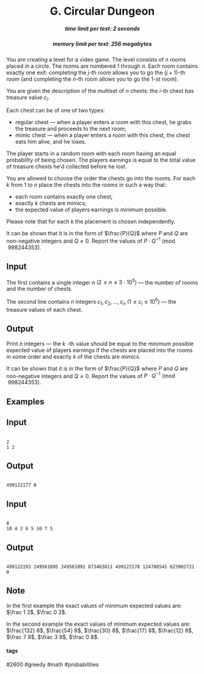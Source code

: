 <h1 style='text-align: center;'> G. Circular Dungeon</h1>

<h5 style='text-align: center;'>time limit per test: 2 seconds</h5>
<h5 style='text-align: center;'>memory limit per test: 256 megabytes</h5>

You are creating a level for a video game. The level consists of $n$ rooms placed in a circle. The rooms are numbered $1$ through $n$. Each room contains exactly one exit: completing the $j$-th room allows you to go the $(j+1)$-th room (and completing the $n$-th room allows you to go the $1$-st room).

You are given the description of the multiset of $n$ chests: the $i$-th chest has treasure value $c_i$.

Each chest can be of one of two types: 

* regular chest — when a player enters a room with this chest, he grabs the treasure and proceeds to the next room;
* mimic chest — when a player enters a room with this chest, the chest eats him alive, and he loses.

The player starts in a random room with each room having an equal probability of being chosen. The players earnings is equal to the total value of treasure chests he'd collected before he lost.

You are allowed to choose the order the chests go into the rooms. For each $k$ from $1$ to $n$ place the chests into the rooms in such a way that:

* each room contains exactly one chest;
* exactly $k$ chests are mimics;
* the expected value of players earnings is minimum possible.

Please note that for each $k$ the placement is chosen independently.

It can be shown that it is in the form of $\frac{P}{Q}$ where $P$ and $Q$ are non-negative integers and $Q \ne 0$. Report the values of $P \cdot Q^{-1} \pmod {998244353}$.

## Input

The first contains a single integer $n$ ($2 \le n \le 3 \cdot 10^5$) — the number of rooms and the number of chests.

The second line contains $n$ integers $c_1, c_2, \dots, c_n$ ($1 \le c_i \le 10^6$) — the treasure values of each chest.

## Output

Print $n$ integers — the $k$ -th value should be equal to the minimum possible expected value of players earnings if the chests are placed into the rooms in some order and exactly $k$ of the chests are mimics.

It can be shown that it is in the form of $\frac{P}{Q}$ where $P$ and $Q$ are non-negative integers and $Q \ne 0$. Report the values of $P \cdot Q^{-1} \pmod {998244353}$.

## Examples

## Input


```

2
1 2

```
## Output


```

499122177 0 

```
## Input


```

8
10 4 3 6 5 10 7 5

```
## Output


```

499122193 249561095 249561092 873463811 499122178 124780545 623902721 0 

```
## Note

In the first example the exact values of minimum expected values are: $\frac 1 2$, $\frac 0 2$.

In the second example the exact values of minimum expected values are: $\frac{132} 8$, $\frac{54} 8$, $\frac{30} 8$, $\frac{17} 8$, $\frac{12} 8$, $\frac 7 8$, $\frac 3 8$, $\frac 0 8$.



#### tags 

#2600 #greedy #math #probabilities 